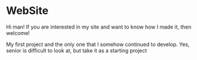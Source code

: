 # WebSite
Hi man! If you are interested in my site and want to know how I made it, then welcome!


My first project and the only one that I somehow continued to develop. Yes, senior is difficult to look at, but take it as a starting project
